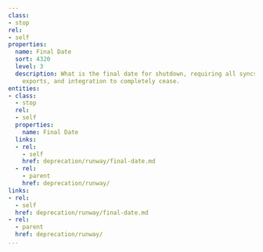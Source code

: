 ```yaml
---
class:
- stop
rel:
- self
properties:
  name: Final Date
  sort: 4320
  level: 3
  description: What is the final date for shutdown, requiring all syncs, migrations,
    exports, and integration to completely cease.
entities:
- class:
  - stop
  rel:
  - self
  properties:
    name: Final Date
  links:
  - rel:
    - self
    href: deprecation/runway/final-date.md
  - rel:
    - parent
    href: deprecation/runway/
links:
- rel:
  - self
  href: deprecation/runway/final-date.md
- rel:
  - parent
  href: deprecation/runway/
...
```

